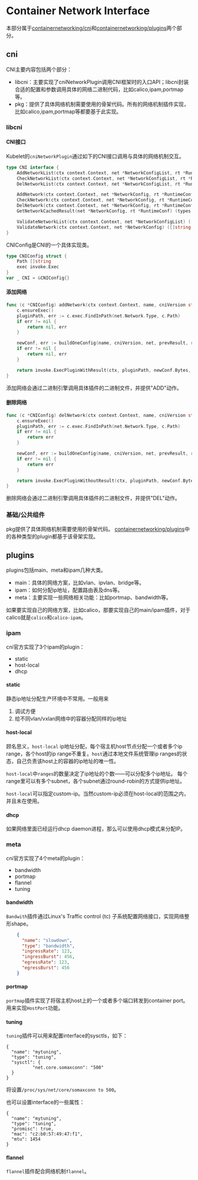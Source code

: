 # Container Network Interface
本部分属于[containernetworking/cni](https://github.com/containernetworking/cni)和[containernetworking/plugins](https://github.com/containernetworking/plugins)两个部分。
## cni
CNI主要内容包括两个部分：
* libcni：主要实现了cniNetworkPlugin调用CNI框架时的入口API；libcni封装合适的配置和参数调用具体的网络二进制代码，比如calico,ipam,portmap等。
* pkg：提供了具体网络机制需要使用的骨架代码。所有的网络机制插件实现，比如calico,ipam,portmap等都要基于此实现。
### libcni
#### CNI接口
Kubelet的`cniNetworkPlugin`通过如下的CNI接口调用与具体的网络机制交互。
```go
type CNI interface {
	AddNetworkList(ctx context.Context, net *NetworkConfigList, rt *RuntimeConf) (types.Result, error)
	CheckNetworkList(ctx context.Context, net *NetworkConfigList, rt *RuntimeConf) error
	DelNetworkList(ctx context.Context, net *NetworkConfigList, rt *RuntimeConf) error

	AddNetwork(ctx context.Context, net *NetworkConfig, rt *RuntimeConf) (types.Result, error)
	CheckNetwork(ctx context.Context, net *NetworkConfig, rt *RuntimeConf) error
	DelNetwork(ctx context.Context, net *NetworkConfig, rt *RuntimeConf) error
	GetNetworkCachedResult(net *NetworkConfig, rt *RuntimeConf) (types.Result, error)

	ValidateNetworkList(ctx context.Context, net *NetworkConfigList) ([]string, error)
	ValidateNetwork(ctx context.Context, net *NetworkConfig) ([]string, error)
}
```

CNIConfig是CNI的一个具体实现类。

```go
type CNIConfig struct {
	Path []string
	exec invoke.Exec
}
var _ CNI = &CNIConfig{}
```

#### 添加网络
```go
func (c *CNIConfig) addNetwork(ctx context.Context, name, cniVersion string, net *NetworkConfig, prevResult types.Result, rt *RuntimeConf) (types.Result, error) {
	c.ensureExec()
	pluginPath, err := c.exec.FindInPath(net.Network.Type, c.Path)
	if err != nil {
		return nil, err
	}

	newConf, err := buildOneConfig(name, cniVersion, net, prevResult, rt)
	if err != nil {
		return nil, err
	}

	return invoke.ExecPluginWithResult(ctx, pluginPath, newConf.Bytes, c.args("ADD", rt), c.exec)
}
```
添加网络会通过二进制引擎调用具体插件的二进制文件，并提供"ADD"动作。
#### 删除网络
```go
func (c *CNIConfig) delNetwork(ctx context.Context, name, cniVersion string, net *NetworkConfig, prevResult types.Result, rt *RuntimeConf) error {
	c.ensureExec()
	pluginPath, err := c.exec.FindInPath(net.Network.Type, c.Path)
	if err != nil {
		return err
	}

	newConf, err := buildOneConfig(name, cniVersion, net, prevResult, rt)
	if err != nil {
		return err
	}

	return invoke.ExecPluginWithoutResult(ctx, pluginPath, newConf.Bytes, c.args("DEL", rt), c.exec)
}
```
删除网络会通过二进制引擎调用具体插件的二进制文件，并提供"DEL"动作。

### 基础/公共组件
pkg提供了具体网络机制需要使用的骨架代码。
[containernetworking/plugins](https://github.com/containernetworking/plugins)中的各种类型的plugin都基于该骨架实现。

## plugins
plugins包括main、meta和ipam几种大类。
* main：具体的网络方案，比如vlan、ipvlan、bridge等。
* ipam：如何分配ip地址，配置路由表及dns等。
* meta：主要实现一些网络相关功能：比如portmap、bandwidth等。

如果要实现自己的网络方案，比如calico，那要实现自己的main/ipam插件，对于calico就是`calico`和`calico-ipam`。
### ipam
cni官方实现了3个ipam的plugin：
* static
* host-local
* dhcp
#### static
静态ip地址分配生产环境中不常用。一般用来
1. 调试方便
2. 给不同vlan/vxlan网络中的容器分配同样的ip地址

#### host-local
顾名思义，`host-local` ip地址分配，每个宿主机host节点分配一个或者多个ip range，各个host的ip range不重复。`host`通过本地文件系统管理ip ranges的状态，自己负责该host上的容器的ip地址的唯一性。

`host-local`中`ranges`的数量决定了ip地址的个数——可以分配多个ip地址。
每个range里可以有多个subnet，各个subnet通过round-robin的方式提供ip地址。

`host-local`可以指定custom-ip。当然custom-ip必须在host-local的范围之内，并且未在使用。

#### dhcp
如果网络里面已经运行dhcp daemon进程，那么可以使用dhcp模式来分配IP。

### meta
cni官方实现了4个meta的plugin：
* bandwidth
* portmap
* flannel
* tuning
#### bandwidth
`Bandwith`插件通过Linux's Traffic control (tc) 子系统配置网络接口，实现网络整形shape。

```json
    {
      "name": "slowdown",
      "type": "bandwidth",
      "ingressRate": 123,
      "ingressBurst": 456,
      "egressRate": 123,
      "egressBurst": 456
    }
```
#### portmap
`portmap`插件实现了将宿主机host上的一个或者多个端口转发到container port。
用来实现`HostPort`功能。

#### tuning
`tuning`插件可以用来配置interface的sysctls，如下：

```
{
  "name": "mytuning",
  "type": "tuning",
  "sysctl": {
          "net.core.somaxconn": "500"
  }
}
```
将设置`/proc/sys/net/core/somaxconn to 500`。

也可以设置interface的一些属性：

```
{
  "name": "mytuning",
  "type": "tuning",
  "promisc": true,
  "mac": "c2:b0:57:49:47:f1",
  "mtu": 1454
}
```

#### flannel
`flannel`插件配合网络机制`flannel`。